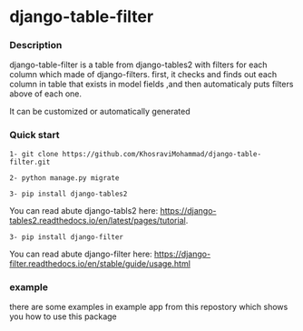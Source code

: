 # django-table-filter
### Description
django-table-filter is a table from django-tables2 with filters for each column which made of django-filters. first, it checks and finds out each column in table that exists in model fields ,and then automaticaly puts filters above of each one.

It can be customized or automatically generated

### Quick start

```
1- git clone https://github.com/KhosraviMohammad/django-table-filter.git
```

```
2- python manage.py migrate
```

```
3- pip install django-tables2
```

You can read abute django-tabls2 here: https://django-tables2.readthedocs.io/en/latest/pages/tutorial.

```
3- pip install django-filter
```

You can read abute django-filter here: https://django-filter.readthedocs.io/en/stable/guide/usage.html

### example

there are some examples in example app from this repostory which shows you how to use this package

